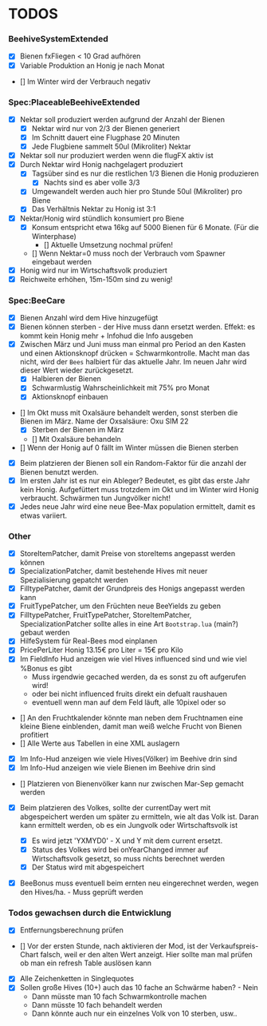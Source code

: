 # TODOS

### BeehiveSystemExtended
- [x] Bienen fxFliegen < 10 Grad aufhören
- [x] Variable Produktion an Honig je nach Monat
- [] Im Winter wird der Verbrauch negativ

### Spec:PlaceableBeehiveExtended
- [x] Nektar soll produziert werden aufgrund der Anzahl der Bienen
    - [x] Nektar wird nur von 2/3 der Bienen generiert
    - [x] Im Schnitt dauert eine Flugphase 20 Minuten
    - [x] Jede Flugbiene sammelt 50ul (Mikroliter) Nektar
- [x] Nektar soll nur produziert werden wenn die flugFX aktiv ist
- [x] Durch Nektar wird Honig nachgelagert produziert
    - [x] Tagsüber sind es nur die restlichen 1/3 Bienen die Honig produzieren
        - [x] Nachts sind es aber volle 3/3
    - [x] Umgewandelt werden auch hier pro Stunde 50ul (Mikroliter) pro Biene
    - [x] Das Verhältnis Nektar zu Honig ist 3:1
- [x] Nektar/Honig wird stündlich konsumiert pro Biene
    - [x] Konsum entspricht etwa 16kg auf 5000 Bienen für 6 Monate. (Für die Winterphase)
        - [] Aktuelle Umsetzung nochmal prüfen!
    - [] Wenn Nektar=0 muss noch der Verbrauch vom Spawner eingebaut werden
- [x] Honig wird nur im Wirtschaftsvolk produziert
- [x] Reichweite erhöhen, 15m-150m sind zu wenig!

### Spec:BeeCare
- [x] Bienen Anzahl wird dem Hive hinzugefügt
- [x] Bienen können sterben - der Hive muss dann ersetzt werden. Effekt: es kommt kein Honig mehr + Infohud die Info ausgeben
- [x] Zwischen März und Juni muss man einmal pro Period an den Kasten und einen Aktionsknopf drücken = Schwarmkontrolle. Macht man das nicht, wird der `Bees` halbiert für das aktuelle Jahr. Im neuen Jahr wird dieser Wert wieder zurückgesetzt.
    - [x] Halbieren der Bienen
    - [x] Schwarmlustig Wahrscheinlichkeit mit 75% pro Monat
    - [x] Aktionsknopf einbauen
- [] Im Okt muss mit Oxalsäure behandelt werden, sonst sterben die Bienen im März. Name der Oxsalsäure: Oxu SIM 22
    - [x] Sterben der Bienen im März
    - [] Mit Oxalsäure behandeln
- [] Wenn der Honig auf 0 fällt im Winter müssen die Bienen sterben
- [x] Beim platzieren der Bienen soll ein Random-Faktor für die anzahl der Bienen benutzt werden.
- [x] Im ersten Jahr ist es nur ein Ableger? Bedeutet, es gibt das erste Jahr kein Honig. Aufgefüttert muss trotzdem im Okt und im Winter wird Honig verbraucht. Schwärmen tun Jungvölker nicht!
- [x] Jedes neue Jahr wird eine neue Bee-Max population ermittelt, damit es etwas variiert.

### Other
- [x] StoreItemPatcher, damit Preise von storeItems angepasst werden können
- [x] SpecializationPatcher, damit bestehende Hives mit neuer Spezialisierung gepatcht werden
- [x] FilltypePatcher, damit der Grundpreis des Honigs angepasst werden kann
- [x] FruitTypePatcher, um den Früchten neue BeeYields zu geben
- [x] FilltypePatcher, FruitTypePatcher, StoreItemPatcher, SpecializationPatcher sollte alles in eine Art `Bootstrap.lua` (main?) gebaut werden
- [x] HilfeSystem für Real-Bees mod einplanen
- [x] PricePerLiter Honig 13.15€ pro Liter = 15€ pro Kilo
- [x] Im FieldInfo Hud anzeigen wie viel Hives influenced sind und wie viel %Bonus es gibt
	 - Muss irgendwie gecached werden, da es sonst zu oft aufgerufen wird!
	 - oder bei nicht influenced fruits direkt ein defualt raushauen
	 - eventuell wenn man auf dem Feld läuft, alle 10pixel oder so
- [] An den Fruchtkalender könnte man neben dem Fruchtnamen eine kleine Biene einblenden, damit man weiß welche Frucht von Bienen profitiert
- [] Alle Werte aus Tabellen in eine XML auslagern
- [x] Im Info-Hud anzeigen wie viele Hives(Völker) im Beehive drin sind
- [x] Im Info-Hud anzeigen wie viele Bienen im Beehive drin sind
- [] Platzieren von Bienenvölker kann nur zwischen Mar-Sep gemacht werden
- [x] Beim platzieren des Volkes, sollte der currentDay wert mit abgespeichert werden um später zu ermitteln, wie alt das Volk ist. Daran kann ermittelt werden, ob es ein Jungvolk oder Wirtschaftsvolk ist
    - [x] Es wird jetzt 'YXMYD0' - X und Y mit dem current ersetzt.
    - [x] Status des Volkes wird bei onYearChanged immer auf Wirtschaftsvolk gesetzt, so muss nichts berechnet werden
    - [x] Der Status wird mit abgespeichert
- [x] BeeBonus muss eventuell beim ernten neu eingerechnet werden, wegen den Hives/ha. - Muss geprüft werden


### Todos gewachsen durch die Entwicklung
- [x] Entfernungsberechnung prüfen
- [] Vor der ersten Stunde, nach aktivieren der Mod, ist der Verkaufspreis-Chart falsch, weil er den alten Wert anzeigt. Hier sollte man mal prüfen ob man ein refresh Table auslösen kann
- [x] Alle Zeichenketten in Singlequotes
- [x] Sollen große Hives (10+) auch das 10 fache an Schwärme haben? - Nein
    - Dann müsste man 10 fach Schwarmkontrolle machen
    - Dann müsste 10 fach behandelt werden
    - Dann könnte auch nur ein einzelnes Volk von 10 sterben, usw..
